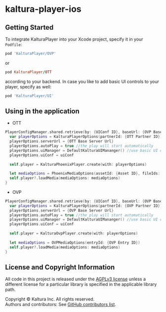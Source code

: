 # kaltura-player-ios

## Getting Started

To integrate KalturaPlayer into your Xcode project, specify it in your `Podfile`:

```ruby
pod 'KalturaPlayer/OVP'
```
or
```ruby
pod KalturaPlayer/OTT
```
according to your backend. In case you like to add basic UI controls to your player, specify as well:
```ruby
pod 'KalturaPlayer/UI'
```

## Using in the application
- OTT
```swift
PlayerConfigManager.shared.retrieve(by: {UIConf ID}, baseUrl: {OVP Base Server Url}, partnerId: {OVP Partner ID}, ks: {KS}) { (uiConf, error) in
  var playerOptions = KalturaPlayerOptions(partnerId: {OTT Partner ID})
  playerOptions.serverUrl = {OTT Base Server Url}
  playerOptions.autoPlay = true //the play will start automatically
  playerOptions.uiManager = DefaultKalturaUIMananger() //use basic UI controls
  playerOptions.uiConf = uiConf
        
  self.player = KalturaPhoenixPlayer.create(with: playerOptions)
        
  let mediaOptions = PhoenixMediaOptions(assetId: {Asset ID}, fileIds: [{File ID}])
  self.player?.loadMedia(mediaOptions: mediaOptions)
}
```
- OVP
```swift
PlayerConfigManager.shared.retrieve(by: {UIConf ID}, baseUrl: {OVP Base Server Url}, partnerId: {OVP Partner ID}, ks: {KS}) { (uiConf, error) in
  var playerOptions = KalturaPlayerOptions(partnerId: {OVP Partner ID})
  playerOptions.serverUrl = {OVP Base Server Url}
  playerOptions.autoPlay = true //the play will start automatically
  playerOptions.uiManager = DefaultKalturaUIMananger() //use basic UI controls
  playerOptions.uiConf = uiConf
            
  self.player = KalturaOvpPlayer.create(with: playerOptions)
            
  let mediaOptions = OVPMediaOptions(entryId: {OVP Entry ID})
  self.player?.loadMedia(mediaOptions: mediaOptions)
}
```
## License and Copyright Information  

All code in this project is released under the [AGPLv3 license](http://www.gnu.org/licenses/agpl-3.0.html) unless a different license for a particular library is specified in the applicable library path.   

Copyright © Kaltura Inc. All rights reserved.   
Authors and contributors: See [GitHub contributors list](https://github.com/kaltura/playkit-ios-vr/graphs/contributors).
